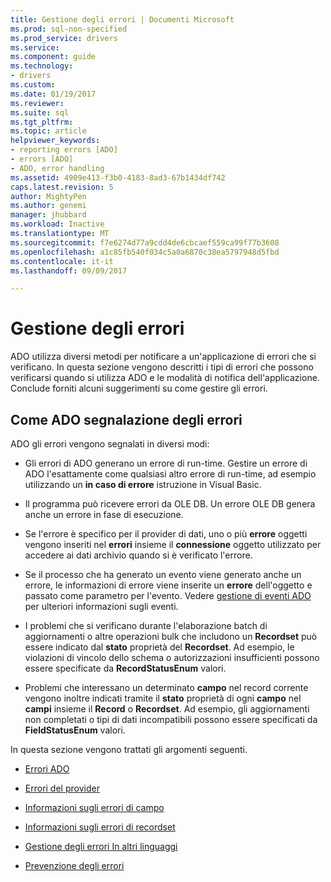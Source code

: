 ```yaml
---
title: Gestione degli errori | Documenti Microsoft
ms.prod: sql-non-specified
ms.prod_service: drivers
ms.service: 
ms.component: guide
ms.technology:
- drivers
ms.custom: 
ms.date: 01/19/2017
ms.reviewer: 
ms.suite: sql
ms.tgt_pltfrm: 
ms.topic: article
helpviewer_keywords:
- reporting errors [ADO]
- errors [ADO]
- ADO, error handling
ms.assetid: 4909e413-f3b0-4183-8ad3-67b1434df742
caps.latest.revision: 5
author: MightyPen
ms.author: genemi
manager: jhubbard
ms.workload: Inactive
ms.translationtype: MT
ms.sourcegitcommit: f7e6274d77a9cdd4de6cbcaef559ca99f77b3608
ms.openlocfilehash: a1c85fb540f034c5a0a6870c38ea5797948d5fbd
ms.contentlocale: it-it
ms.lasthandoff: 09/09/2017

---
```

# <a name="error-handling"></a>Gestione degli errori
ADO utilizza diversi metodi per notificare a un'applicazione di errori che si verificano. In questa sezione vengono descritti i tipi di errori che possono verificarsi quando si utilizza ADO e le modalità di notifica dell'applicazione. Conclude forniti alcuni suggerimenti su come gestire gli errori.  
  
## <a name="how-does-ado-report-errors"></a>Come ADO segnalazione degli errori  
 ADO gli errori vengono segnalati in diversi modi:  
  
-   Gli errori di ADO generano un errore di run-time. Gestire un errore di ADO l'esattamente come qualsiasi altro errore di run-time, ad esempio utilizzando un **in caso di errore** istruzione in Visual Basic.  
  
-   Il programma può ricevere errori da OLE DB. Un errore OLE DB genera anche un errore in fase di esecuzione.  
  
-   Se l'errore è specifico per il provider di dati, uno o più **errore** oggetti vengono inseriti nel **errori** insieme il **connessione** oggetto utilizzato per accedere ai dati archivio quando si è verificato l'errore.  
  
-   Se il processo che ha generato un evento viene generato anche un errore, le informazioni di errore viene inserite un **errore** dell'oggetto e passato come parametro per l'evento. Vedere [gestione di eventi ADO](../../../ado/guide/data/handling-ado-events.md) per ulteriori informazioni sugli eventi.  
  
-   I problemi che si verificano durante l'elaborazione batch di aggiornamenti o altre operazioni bulk che includono un **Recordset** può essere indicato dal **stato** proprietà del **Recordset**. Ad esempio, le violazioni di vincolo dello schema o autorizzazioni insufficienti possono essere specificate da **RecordStatusEnum** valori.  
  
-   Problemi che interessano un determinato **campo** nel record corrente vengono inoltre indicati tramite il **stato** proprietà di ogni **campo** nel **campi**  insieme il **Record** o **Recordset**. Ad esempio, gli aggiornamenti non completati o tipi di dati incompatibili possono essere specificati da **FieldStatusEnum** valori.  
  
 In questa sezione vengono trattati gli argomenti seguenti.  
  
-   [Errori ADO](../../../ado/guide/data/ado-errors.md)  
  
-   [Errori del provider](../../../ado/guide/data/provider-errors.md)  
  
-   [Informazioni sugli errori di campo](../../../ado/guide/data/field-related-error-information.md)  
  
-   [Informazioni sugli errori di recordset](../../../ado/guide/data/recordset-related-error-information.md)  
  
-   [Gestione degli errori In altri linguaggi](../../../ado/guide/data/handling-errors-in-other-languages.md)  
  
-   [Prevenzione degli errori](../../../ado/guide/data/anticipating-errors.md)


